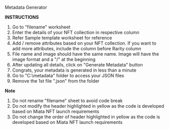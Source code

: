 Metadata Generator

**INSTRUCTIONS**
1) Go to "filename" worksheet
2) Enter the details of your NFT collection in respective column
3) Refer Sample template worksheet for reference
4) Add / remove attributes based on your NFT collection. If you want to add more attributes, include the column before Rarity column
5) File name and image should have the same name. Image will have the image format and a "/" at the beginning
6) After updating all details, click on "Generate Metadata" button
7) Congrats, your metadata is generated in less than a minute
8) Go to "C:\metadata" folder to access your JSON files
9) Remove the 1st file ".json" from the folder

**Note**
1) Do not rename "filename" sheet to avoid code break
2) Do not modify the header highlighted in yellow as the code is developed based on Miata NFT launch requirements
3) Do not change the order of header highlighted in yellow as the code is developed based on Miata NFT launch requirements

